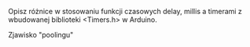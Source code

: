 Opisz różnice w stosowaniu funkcji czasowych delay, millis a timerami z wbudowanej biblioteki <Timers.h> w Arduino.

Zjawisko "poolingu"
